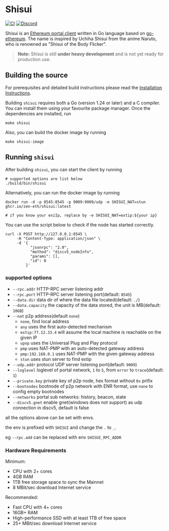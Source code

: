 # Shisui
[![CI](https://github.com/zen-eth/shisui/actions/workflows/ci.yml/badge.svg)](https://github.com/zen-eth/shisui/actions/workflows/ci.yml)
[![Discord](https://img.shields.io/badge/discord-join%20chat-blue.svg)](https://discord.gg/HBAgaHCBuY)

Shisui is an [Ethereum portal client](https://github.com/ethereum/portal-network-specs) written in Go language based
on [go-ethereum](https://github.com/ethereum/go-ethereum).
The name is inspired by Uchiha Shisui from the anime Naruto, who is renowned as "Shisui of the Body Flicker".

> **Note:** Shisui is still **under heavy development** and is not yet ready for production use.

## Building the source

For prerequisites and detailed build instructions please read
the [Installation Instructions](https://geth.ethereum.org/docs/getting-started/installing-geth).

Building `shisui` requires both a Go (version 1.24 or later) and a C compiler. You can install
them using your favourite package manager. Once the dependencies are installed, run

```shell
make shisui
```

Also, you can build the docker image by running

```shell
make shisui-image
```

## Running `shisui`

After building `shisui`, you can start the client by running

```shell
# supported options are list below
./build/bin/shisui
```

Alternatively, you can run the docker image by running

```shell
docker run -d -p 8545:8545 -p 9009:9009/udp -e SHISUI_NAT=stun ghcr.io/zen-eth/shisui:latest

# if you know your exiIp, replace by -e SHISUI_NAT=extip:${your ip}
```

You can use the script below to check if the node has started correctly.

```shell
curl -X POST http://127.0.0.1:8545 \
     -H "Content-Type: application/json" \
     -d '{
           "jsonrpc": "2.0",
           "method": "discv5_nodeInfo",
           "params": [],
           "id": 0
         }'
```

### supported options

* `--rpc.addr` HTTP-RPC server listening addr
* `--rpc.port` HTTP-RPC server listening port(default: `8545`)
* `--data.dir` data dir of where the data file located(default: `./`)
* `--data.capacity` the capacity of the data stored, the unit is MB(default: `10GB`)
* `--nat` p2p address(default `none`)
    * `none`, find local address
    * `any` uses the first auto-detected mechanism
    * `extip:77.12.33.4` will assume the local machine is reachable on the given IP
    * `upnp`               uses the Universal Plug and Play protocol
    * `pmp`                uses NAT-PMP with an auto-detected gateway address
    * `pmp:192.168.0.1`    uses NAT-PMP with the given gateway address
    * `stun`    uses stun server to find extip
* `--udp.addr` protocol UDP server listening port(default: `9009`)
* `--loglevel` loglevel of portal network, `1` to `5`, from `error` to `trace`(default: `1`)
* `--private.key` private key of p2p node, hex format without `0x` prifix
* `--bootnodes` bootnode of p2p network with ENR format, use `none` to config empty bootnodes
* `--networks` portal sub networks: history, beacon, state
* `--discv5.gnet` enable gnet(windows does not support) as udp connection in discv5, default is false

all the options above can be set with envs.

the env is prefixed with `SHISUI` and change the `.` to `_`.

eg `--rpc.add` can be replaced with env `SHISUI_RPC_ADDR`

### Hardware Requirements

Minimum:

* CPU with 2+ cores
* 4GB RAM
* 1TB free storage space to sync the Mainnet
* 8 MBit/sec download Internet service

Recommended:

* Fast CPU with 4+ cores
* 16GB+ RAM
* High-performance SSD with at least 1TB of free space
* 25+ MBit/sec download Internet service

